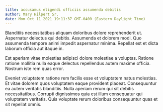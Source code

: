 ```yaml
---
title: accusamus eligendi officiis assumenda debitis
author: Mary Hilpert Sr.
date: Mon Oct 11 2021 19:11:37 GMT-0400 (Eastern Daylight Time)
---
```

Blanditiis necessitatibus aliquam doloribus dolore reprehenderit ut. Aspernatur delectus qui debitis. Assumenda et dolorem modi. Quo assumenda tempore animi impedit aspernatur minima. Repellat est et dicta laborum officia aut itaque in.

 Est aperiam vitae molestias adipisci dolore molestiae a voluptas. Ratione ratione mollitia nulla eaque delectus repellendus autem maxime officia. Nostrum iste rem quas error.

 Eveniet voluptatem ratione rem facilis esse et voluptatem natus molestias. Et vitae dolorem quos voluptatem eaque provident placeat. Consequuntur ea autem veritatis blanditiis. Nulla aperiam rerum qui sit debitis necessitatibus. Corrupti dignissimos quia est illum consequatur qui voluptatem veritatis. Quia voluptate rerum doloribus consequuntur quas et sit repellat omnis.